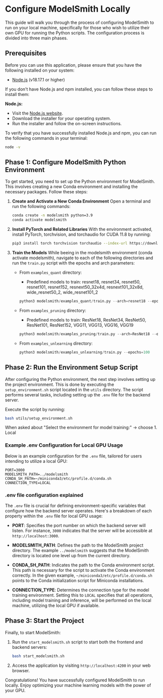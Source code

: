 # Configure ModelSmith Locally

This guide will walk you through the process of configuring ModelSmith to run on your local machine, specifically for those who wish to utilize their own GPU for running the Python scripts. The configuration process is divided into three main phases.

## Prerequisites

Before you can use this application, please ensure that you have the following installed on your system:

- [Node.js](https://nodejs.org/) (v18.17.1 or higher)

If you don't have Node.js and npm installed, you can follow these steps to install them:

**Node.js:**

- Visit the [Node.js website](https://nodejs.org/).
- Download the installer for your operating system.
- Run the installer and follow the on-screen instructions.

To verify that you have successfully installed Node.js and npm, you can run the following commands in your terminal:

```bash
node -v
```

## Phase 1: Configure ModelSmith Python Environment

To get started, you need to set up the Python environment for ModelSmith. This involves creating a new Conda environment and installing the necessary packages. Follow these steps:

1. **Create and Activate a New Conda Environment**
   Open a terminal and run the following commands:

   ```bash
   conda create -n modelsmith python=3.9
   conda activate modelsmith
   ```

2. **Install PyTorch and Related Libraries**
   With the environment activated, install PyTorch, torchvision, and torchaudio for CUDA 11.8 by running:

   ```bash
   pip3 install torch torchvision torchaudio --index-url https://download.pytorch.org/whl/cu118
   ```

3. **Train the Models**
   While beeing in the modelsmith environment (conda activate modelsmith), navigate to each of the following directories and run the `train.py` script with the epochs and arch parameters:

   - From `examples_quant` directory:

     - Predefined models to train: resnet18, resnet34, resnet50, resnet101, resnet152, resnext50_32x4d, resnext101_32x8d, wide_resnet50_2, wide_resnet101_2

     ```python
     python3 modelsmith/examples_quant/train.py --arch=resnet18 --epochs=100
     ```

   - From `examples_pruning` directory:

     - Predefined models to train: ResNet18, ResNet34, ResNet50, ResNet101, ResNet152, VGG11, VGG13, VGG16, VGG19

     ```python
     python3 modelsmith/examples_pruning/train.py --arch=ResNet18 --epochs=100
     ```

   - From `examples_unlearning` directory:
     ```python
     python3 modelsmith/examples_unlearning/train.py --epochs=100
     ```

## Phase 2: Run the Environment Setup Script

After configuring the Python environment, the next step involves setting up the project environment. This is done by executing the `setup_environment.sh` script located in the `utils` directory. The script performs several tasks, including setting up the `.env` file for the backend server.

Execute the script by running:

```bash
bash utils/setup_environment.sh
```

When asked about "Select the environment for model training:" -> choose 1. Local

### Example .env Configuration for Local GPU Usage

Below is an example configuration for the `.env` file, tailored for users intending to utilize a local GPU:

```
PORT=3000
MODELSMITH_PATH=../modelsmith
CONDA_SH_PATH=~/miniconda3/etc/profile.d/conda.sh
CONNECTION_TYPE=LOCAL
```

### .env file configuration explained

The `.env` file is crucial for defining environment-specific variables that configure how the backend server operates. Here's a breakdown of each property within the `.env` file for local GPU usage:

- **PORT**: Specifies the port number on which the backend server will listen. For instance, `3000` indicates that the server will be accessible at `http://localhost:3000`.

- **MODELSMITH_PATH**: Defines the path to the ModelSmith project directory. The example `../modelsmith` suggests that the ModelSmith directory is located one level up from the current directory.

- **CONDA_SH_PATH**: Indicates the path to the Conda environment script. This path is necessary for the script to activate the Conda environment correctly. In the given example, `~/miniconda3/etc/profile.d/conda.sh` points to the Conda initialization script for Miniconda installations.

- **CONNECTION_TYPE**: Determines the connection type for the model training environment. Setting this to `LOCAL` specifies that all operations, including model training and inference, will be performed on the local machine, utilizing the local GPU if available.

## Phase 3: Start the Project

Finally, to start ModelSmith:

1. Run the `start_modelsmith.sh` script to start both the frontend and backend servers:

   ```bash
   bash start_modelsmith.sh
   ```

2. Access the application by visiting `http://localhost:4200` in your web browser.

Congratulations! You have successfully configured ModelSmith to run locally. Enjoy optimizing your machine learning models with the power of your GPU.
